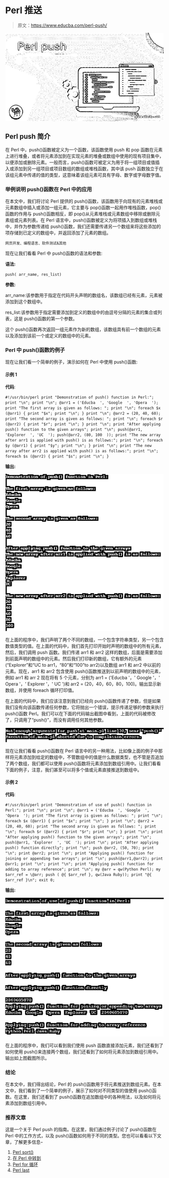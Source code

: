 # Perl 推送

> 原文：<https://www.educba.com/perl-push/>

![Perl push](img/d84504c7613f89fff7278185d3adfc79.png)



## Perl push 简介

在 Perl 中，push()函数被定义为一个函数，该函数使用 push 和 pop 函数在元素上进行堆叠，或者将元素添加到在实现元素的堆叠或数组中使用的现有项目集中，以便添加或删除元素。一般而言，push()函数可被定义为用于将一组项目或值插入或添加到另一组项目或项目数组的数组或堆栈函数，其中该 push 函数独立于在该组元素中传递的值的类型，这意味着该组元素可具有字母、数字或字母数字值。

### 举例说明 push()函数在 Perl 中的应用

在本文中，我们将讨论 Perl 提供的 push()函数，该函数用于向现有的元素堆栈或元素数组中插入或添加一组元素，它主要与 pop()函数一起用作堆栈函数，pop()函数的作用与 push()函数相反，即 pop()从元素堆栈或元素数组中移除或删除元素组或元素列表。在 Perl 语言中，push()函数被定义为将项插入到数组或堆栈中，并作为参数传递给 push()函数，我们还需要传递另一个数组来将这些添加的项存储到已定义的数组中，并返回添加了元素的数组。

<small>网页开发、编程语言、软件测试&其他</small>

现在让我们看看 Perl 中 push()函数的语法和参数:

**语法:**

`push( arr_name, res_list)`

**参数:**

arr_name:该参数用于指定在代码开头声明的数组名，该数组已经有元素，元素被添加到这个数组中。

res_list:该参数用于指定需要添加到定义的数组中的由逗号分隔的元素的集合或列表，这是 push()函数的第一个参数。

这个 push()函数再次返回一组元素作为新的数组，该数组具有前一个数组的元素以及添加到该前一个或定义的数组中的元素。

### Perl 中 push()函数的例子

现在让我们看一个简单的例子，演示如何在 Perl 中使用 push()函数:

#### 示例 1

**代码**:

`#!/usr/bin/perl
print "Demonstration of push() function in Perl:";
print "\n";
print "\n";
@arr1 = ('Educba  ', 'Google  ', 'Opera  ');
print "The first array is given as follows: ";
print "\n";
foreach $x (@arr1)
{
print "$x";
print "\n";
}
print "\n";
@arr2 = (20, 40, 60);
print "The second array is given as follows: ";
print "\n";
foreach $r (@arr2)
{
print "$r";
print "\n";
}
print "\n";
print "After applying push() function to the given arrays";
print "\n";
push(@arr1, 'Explorer  ', 'UC  ');
push(@arr2, (80, 100  ));
print "The new array after arr1 is applied with push() is as follows:";
print "\n";
foreach $y (@arr1)
{
print "$y";
print "\n";
}
print "\n";
print "The new array after arr2 is applied with push() is as follows:";
print "\n";
foreach $s (@arr2)
{
print "$s";
print "\n";
}`

**输出:**

![Perl push output 1](img/789c009b935ccbf89994652ce78a9c98.png)



在上面的程序中，我们声明了两个不同的数组，一个包含字符串类型，另一个包含数值类型的值。在上面的代码中，我们首先打印开始时声明的数组中的所有元素，然后，我们调用 push 函数。我们传递 arr1 和 arr2 这样的数组，后面是需要添加到前面声明的数组中的元素。然后我们打印新的数组，它有额外的元素(“Explorer”和“UC to arr1，“80”和“100”to arr2)以及数组 arr1 和 arr2 中以前的元素。现在，arr1 和 arr2 包含使用 push()函数推送到以前声明的数组中的元素，例如 arr1 和 arr 2 现在将有 5 个元素，分别为 arr1 = ('Educba '，' Google '，' Opera '，' Explorer '，' UC ')和 arr2 = (20，40，60，80，100)。输出显示新数组，并使用 foreach 循环打印值。

在上面的代码中，我们应该注意到我们已经向 push()函数传递了参数，但是如果我们没有向该函数传递任何参数，它将抛出一个错误，提示传递足够的参数来执行 push()函数 Perl。我们可以在下面的代码输出截图中看到，上面的代码被修改了，只调用了“push()”，而没有调用任何其他参数。

![Perl push output 2](img/24e8bab5eef26a92257102f2a8fb231d.png)



现在让我们看看 push()函数在 Perl 语言中的另一种用法，比如像上面的例子中那样将元素添加到给定的数组中，不管数组中的值是什么数据类型，也不管是否追加了两个数组，我们都可以使用 push()函数将元素添加到数组引用中。让我们看看下面的例子，注意，我们甚至可以将多个值或元素直接推送到数组中。

#### 示例 2

**代码**:

`#!/usr/bin/perl
print "Demonstration of use of push() function in Perl:";
print "\n";
print "\n";
@arr1 = ('Educba  ', 'Google  ', 'Opera  ');
print "The first array is given as follows: ";
print "\n";
foreach $x (@arr1)
{
print "$x";
print "\n";
}
print "\n";
@arr2 = (20, 40, 60);
print "The second array is given as follows: ";
print "\n";
foreach $r (@arr2)
{
print "$r";
print "\n";
}
print "\n";
print "After applying push() function to the given arrays";
print "\n";
push(@arr1, 'Explorer  ', 'UC  ');
print "\n";
print "After applying push() function directly";
print "\n";
push @arr2, (50, 70);
print "\n";
print @arr2;
print "\n";
print "Applying push() function for joining or appending two arrays";
print "\n";
push(@arr1,@arr2);
print @arr1;
print "\n";
print "\n";
print "Applying push() function for adding to array reference";
print "\n";
my @arr = qw(Python Perl);
my $arr_ref = \@arr;
push ( @{ $arr_ref }, qw(Java Ruby));
print "@{ $arr_ref }\n";
exit 0;`

**输出:**

![output 3](img/3f836e1a5434e97f24c468440487a79b.png)



在上面的程序中，我们可以看到我们使用 push 函数直接添加元素，我们还看到了如何使用 push()来连接两个数组，我们还看到了如何将元素添加到数组引用中。输出如上图截图所示。

### 结论

在本文中，我们得出结论，Perl 的 push()函数用于将元素推送到数组元素。在本文中，我们看到了一个简单的例子，展示了如何对不同类型的值使用 push()函数。在这里，我们还看到了 push()函数在追加数组中的各种用法，以及如何将元素添加到数组引用中。

### 推荐文章

这是一个关于 Perl push 的指南。在这里，我们通过例子讨论了 push()函数在 Perl 中的工作方式，以及 push()函数如何用于不同的类型。您也可以看看以下文章，了解更多信息–

1.  [Perl sort()](https://www.educba.com/perl-sort/)
2.  [在 Perl 中转到](https://www.educba.com/goto-in-perl/)
3.  [Perl for 循环](https://www.educba.com/perl-for-loop/)
4.  [Perl last](https://www.educba.com/perl-last/)





